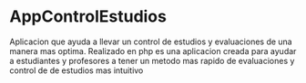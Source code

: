 # AppControlEstudios
Aplicacion que ayuda a llevar un control de estudios y evaluaciones de una manera mas optima.
Realizado en php es una aplicacion creada para ayudar a estudiantes y profesores a tener un metodo mas rapido de evaluaciones y control de de estudios mas intuitivo

